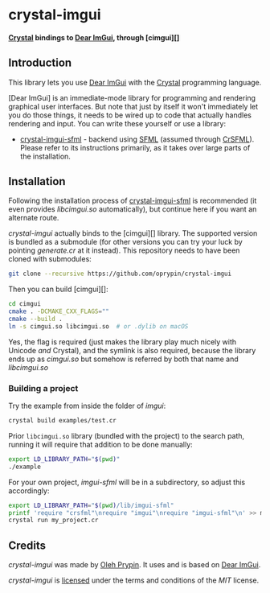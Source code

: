 # crystal-imgui

#### [Crystal][] bindings to [Dear ImGui][imgui], through [cimgui][]

Introduction
------------

This library lets you use [Dear ImGui][imgui] with the [Crystal][] programming language.

[Dear ImGui] is an immediate-mode library for programming and rendering graphical user interfaces. But note that just by itself it won't immediately let you do those things, it needs to be wired up to code that actually handles rendering and input. You can write these yourself or use a library:

* [crystal-imgui-sfml][] - backend using [SFML][] (assumed through [CrSFML][]).  
  Please refer to its instructions primarily, as it takes over large parts of the installation.

Installation
------------

Following the installation process of [crystal-imgui-sfml][] is recommended (it even provides *libcimgui.so* automatically), but continue here if you want an alternate route.

*crystal-imgui* actually binds to the [cimgui][] library. The supported version is bundled as a submodule (for other versions you can try your luck by pointing _generate.cr_ at it instead). This repository needs to have been cloned with submodules:

```bash
git clone --recursive https://github.com/oprypin/crystal-imgui
```

Then you can build [cimgui][]:

```bash
cd cimgui
cmake . -DCMAKE_CXX_FLAGS=""
cmake --build .
ln -s cimgui.so libcimgui.so  # or .dylib on macOS
```

Yes, the flag is required (just makes the library play much nicely with Unicode *and* Crystal), and the symlink is also required, because the library ends up as _cimgui.so_ but somehow is referred by both that name and _libcimgui.so_

### Building a project

Try the example from inside the folder of *imgui*:

```bash
crystal build examples/test.cr
```

Prior `libcimgui.so` library (bundled with the project) to the search path, running it will require that addition to be done manually:

```bash
export LD_LIBRARY_PATH="$(pwd)"
./example
```

For your own project, *imgui-sfml* will be in a subdirectory, so adjust this accordingly:

```bash
export LD_LIBRARY_PATH="$(pwd)/lib/imgui-sfml"
printf 'require "crsfml"\nrequire "imgui"\nrequire "imgui-sfml"\n' >> my_project.cr
crystal run my_project.cr
```


Credits
-------

*crystal-imgui* was made by [Oleh Prypin][oprypin]. It uses and is based on [Dear ImGui][imgui].

*crystal-imgui* is [licensed](LICENSE.md) under the terms and conditions of the *MIT* license.


[imgui-sfml]: https://github.com/eliasdaler/imgui-sfml
[imgui]: https://github.com/ocornut/imgui
[sfml]: https://www.sfml-dev.org/ "Simple and Fast Multimedia Library"
[crystal-imgui-sfml]: https://github.com/oprypin/crystal-imgui-sfml
[crsfml]: https://github.com/oprypin/crsfml

[crystal]: https://crystal-lang.org/
[shards]: https://github.com/crystal-lang/shards

[oprypin]: https://github.com/oprypin
